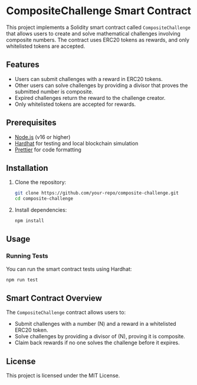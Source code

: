 # CompositeChallenge Smart Contract

This project implements a Solidity smart contract called `CompositeChallenge` that allows users to create and solve
mathematical challenges involving composite numbers. The contract uses ERC20 tokens as rewards, and only whitelisted
tokens are accepted.

## Features

- Users can submit challenges with a reward in ERC20 tokens.
- Other users can solve challenges by providing a divisor that proves the submitted number is composite.
- Expired challenges return the reward to the challenge creator.
- Only whitelisted tokens are accepted for rewards.

## Prerequisites

- [Node.js](https://nodejs.org/en/download/) (v16 or higher)
- [Hardhat](https://hardhat.org/) for testing and local blockchain simulation
- [Prettier](https://prettier.io/) for code formatting

## Installation

1. Clone the repository:

   ```bash
   git clone https://github.com/your-repo/composite-challenge.git
   cd composite-challenge
   ```

2. Install dependencies:

   ```bash
   npm install
   ```

## Usage

### Running Tests

You can run the smart contract tests using Hardhat:

```bash
npm run test
```

## Smart Contract Overview

The `CompositeChallenge` contract allows users to:
- Submit challenges with a number \(N\) and a reward in a whitelisted ERC20 token.
- Solve challenges by providing a divisor of \(N\), proving it is composite.
- Claim back rewards if no one solves the challenge before it expires.

## License

This project is licensed under the MIT License.

